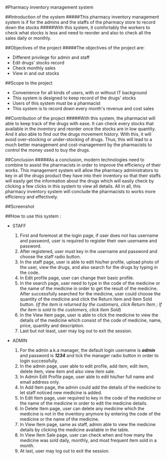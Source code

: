 #Pharmacy inventory management system

##Introduction of the system
#####This pharmacy inventory management system is if for the admins and the staffs of the pharmacy store to record down the stocks
#####With this system, it comfortably the workers to check what stocks is less and need to reorder and also to check all the sales daily or monthly.

##Objectives of the project
#####The objectives of the project are:
   * Different privilege for admin and staff
   * Edit drugs' stocks record
   * Check monthly sales
   * View in and out stocks

##Scope to the project
   * Convenience for all kinds of users, with or without IT background
   * This system is designed to keep record of the drugs' stocks
   * Users of this system must be a pharmacist
   * This system is to record down every month's revenue and cost sales

##Contribution of the project
#####With this system, the pharmacist will able to keep track of the drugs with ease. It can check every stocks that available in the inventory and reorder once the stocks are in low quantity. And it also able to find out the drugs movement history. With this, it will avoid over-stocking or under-stocking of drugs. Thus, this will lead to a much better management and cost-management by the pharmacists to control the money used to buy the drugs.

##Conclusion
#####As a conclusion, modern technologies need to combine to assist the pharmacists in order to improve the efficiency of their works. This management system will allow the pharmacy administrators to key in all the drugs product they have into their inventory so that their staffs will easily get the information about the drugs which will easily check by clicking a few clicks in this system to view all details. All in all, this pharmacy inventory system will conclude the pharmacists to works more efficiency and effectively.

##Screenshot



##How to use this system :
 * STAFF
   1. First and foremost at the login page, if user does not has username and password, user is required to register their own username and password.
   2. After registered, user must key in the username and password and choose the staff radio button.
   3. In the staff page, user is able to edit his/her profile, upload photo of the user, view the drugs, and also search for the drugs by typing in the code.
   4. In Edit profile page, user can change their basic profile.
   5. In the search page, user need to type in the code of the medicine or the name of the medicine in order to get the result of the medicine. After successfully searched for the medicine, user could choose the quantity of the medicine and click the Return Item and Item Sold button. (_If the item is returned by the customers, click Return Item ; If the item is sold to the customers, click Item Sold_)
   6. In the View Item page, user is able to click the medicine to view the details of the medicine which consist of the code of medicine, name, price, quantity and description.
   7. Last but not least, user may log out to exit the session.

 * ADMIN
   1. For the admin a.k.a manager, the default login username is _**admin**_ and password is _**1234**_ and tick the manager radio button in order to login successfully.
   2. In the admin page, user able to edit profile, add item, edit item, delete item, view item and also view item sale.
   3. In Admin Edit Profile page, user able to edit his/her full name and email address only.
   4. In Add Item page, the admin could add the details of the medicine to let staff noticed new medicine is added.
   5. In Edit Item page, user required to key in the code of the medicine or the name of the medicine in order to edit the medicine details.
   6. In Delete Item page, user can delete any medicine which the medicine is not in the inventory anymore by entering the code of the medicine or the name of the medicine.
   7. In View Item page, same as staff, admin able to view the medicine details by clicking the medicine available in the table.
   8. In View Item Sale page, user can check when and how many the medicine was sold daily, monthly, and most frequent item sold in a month.
   7. At last, user may log out to exit the session.
